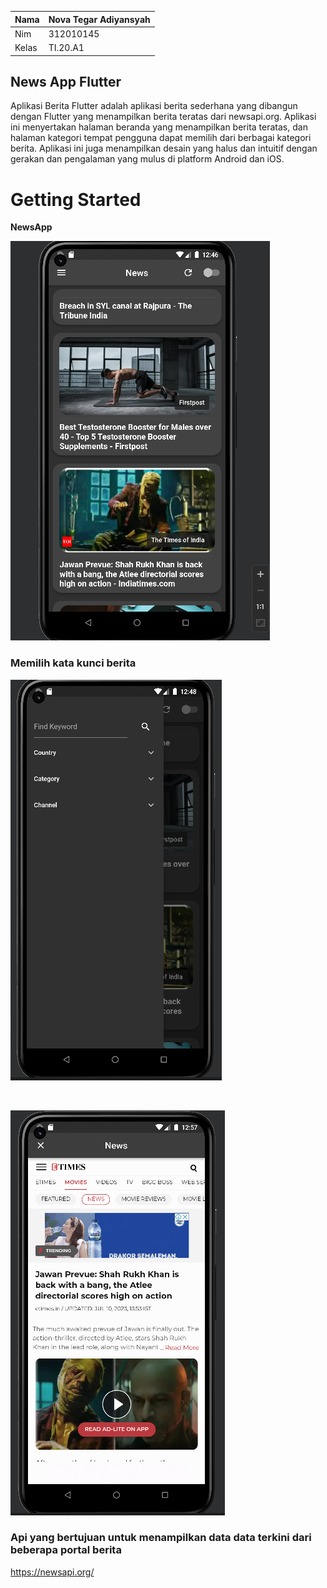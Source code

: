 | Nama  | Nova Tegar Adiyansyah |
| ----- | --------------------- |
| Nim   | 312010145             |
| Kelas | TI.20.A1              |

## News App Flutter

<p>Aplikasi Berita Flutter adalah aplikasi berita sederhana yang dibangun dengan Flutter yang menampilkan berita teratas dari newsapi.org. Aplikasi ini menyertakan halaman beranda yang menampilkan berita teratas, dan halaman kategori tempat pengguna dapat memilih dari berbagai kategori berita. Aplikasi ini juga menampilkan desain yang halus dan intuitif dengan gerakan dan pengalaman yang mulus di platform Android dan iOS.</p>

# Getting Started

<b> NewsApp </b>

![p](ScreenShots/as1.png)

### Memilih kata kunci berita
![p](ScreenShots/as2.png)

<br>

![p](ScreenShots/as3.png)

### Api yang bertujuan untuk menampilkan data data terkini dari beberapa portal berita

https://newsapi.org/
